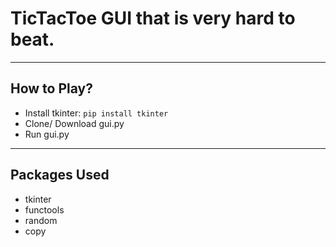 # TicTacToe GUI that is very hard to beat.
  
 <hr>
 
 ## How to Play?
 - Install tkinter: <code>pip install tkinter</code>
 - Clone/ Download gui.py 
 - Run gui.py
 
<hr> 

## Packages Used
- tkinter
- functools
- random
- copy

